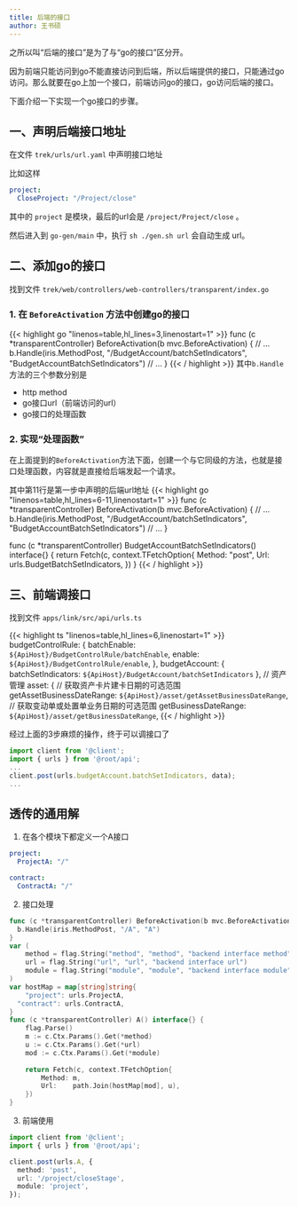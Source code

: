 ```yaml
---
title: 后端的接口
author: 王书硕
---
```

之所以叫“后端的接口”是为了与“go的接口”区分开。

因为前端只能访问到go不能直接访问到后端，所以后端提供的接口，只能通过go访问。那么就要在go上加一个接口，前端访问go的接口，go访问后端的接口。

下面介绍一下实现一个go接口的步骤。

## 一、声明后端接口地址

在文件 `trek/urls/url.yaml` 中声明接口地址

比如这样
```yaml
project:
  CloseProject: "/Project/close"
```
其中的 `project` 是模块，最后的url会是 `/project/Project/close` 。

然后进入到 `go-gen/main` 中，执行 `sh ./gen.sh url` 会自动生成 url。

## 二、添加go的接口
找到文件 `trek/web/controllers/web-controllers/transparent/index.go` 

### 1. 在 `BeforeActivation` 方法中创建go的接口
{{< highlight go "linenos=table,hl_lines=3,linenostart=1" >}}
func (c *transparentController) BeforeActivation(b mvc.BeforeActivation) {
  // ...
  b.Handle(iris.MethodPost, "/BudgetAccount/batchSetIndicators", "BudgetAccountBatchSetIndicators")
  // ...
}
{{< / highlight >}}
其中`b.Handle` 方法的三个参数分别是
- http method
- go接口url（前端访问的url）
- go接口的处理函数

### 2. 实现“处理函数”

在上面提到的`BeforeActivation`方法下面，创建一个与它同级的方法，也就是接口处理函数，内容就是直接给后端发起一个请求。

其中第11行是第一步中声明的后端url地址
{{< highlight go "linenos=table,hl_lines=6-11,linenostart=1" >}}
func (c *transparentController) BeforeActivation(b mvc.BeforeActivation) {
  // ...
  b.Handle(iris.MethodPost, "/BudgetAccount/batchSetIndicators", "BudgetAccountBatchSetIndicators")
  // ...
}

func (c *transparentController) BudgetAccountBatchSetIndicators() interface{} {
	return Fetch(c, context.TFetchOption{
		Method: "post",
		Url:	urls.BudgetBatchSetIndicators,
	})
}
{{< / highlight >}}

## 三、前端调接口
找到文件 `apps/link/src/api/urls.ts`

{{< highlight ts "linenos=table,hl_lines=6,linenostart=1" >}}
  budgetControlRule: {
    batchEnable: `${ApiHost}/BudgetControlRule/batchEnable`,
    enable: `${ApiHost}/BudgetControlRule/enable`,
  },
  budgetAccount: {
    batchSetIndicators: `${ApiHost}/BudgetAccount/batchSetIndicators`
  },
  // 资产管理
  asset: {
    // 获取资产卡片建卡日期的可选范围
    getAssetBusinessDateRange: `${ApiHost}/asset/getAssetBusinessDateRange`,
    // 获取变动单或处置单业务日期的可选范围
    getBusinessDateRange: `${ApiHost}/asset/getBusinessDateRange`,
{{< / highlight >}}

经过上面的3步麻烦的操作，终于可以调接口了
```ts
import client from '@client';
import { urls } from '@root/api';
...
client.post(urls.budgetAccount.batchSetIndicators, data);
...
```

## 透传的通用解

1. 在各个模块下都定义一个A接口
```yaml
project:
  ProjectA: "/"

contract:
  ContractA: "/"
```

2. 接口处理
```go
func (c *transparentController) BeforeActivation(b mvc.BeforeActivation) {
  b.Handle(iris.MethodPost, "/A", "A")
}
var (
	method = flag.String("method", "method", "backend interface method")
	url = flag.String("url", "url", "backend interface url")
	module = flag.String("module", "module", "backend interface module")
)
var hostMap = map[string]string{
	"project": urls.ProjectA,
  "contract": urls.ContractA,
}
func (c *transparentController) A() interface{} {
	flag.Parse()
	m := c.Ctx.Params().Get(*method)
	u := c.Ctx.Params().Get(*url)
	mod := c.Ctx.Params().Get(*module)
	
	return Fetch(c, context.TFetchOption{
		Method: m,
		Url:    path.Join(hostMap[mod], u),
	})
}
```

3. 前端使用
```ts
import client from '@client';
import { urls } from '@root/api';

client.post(urls.A, {
  method: 'post',
  url: '/project/closeStage',
  module: 'project',
});

```